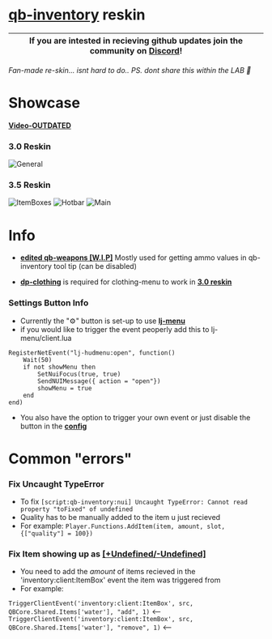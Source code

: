# **[qb-inventory](https://github.com/qbcore-framework/qb-inventory)** reskin 

| If you are intested in recieving github updates join the community on **[Discord](https://discord.gg/NVsaunpesE)**! |
|----|

*Fan-made re-skin... isnt hard to do.. PS. dont share this within the LAB 💩* 

# Showcase

**[Video-OUTDATED](https://streamable.com/5tpgg0)**

### 3.0 Reskin

![General](https://i.imgur.com/ZA393yr.png)

### 3.5 Reskin
![ItemBoxes](https://i.imgur.com/BlUvpQi.png)
![Hotbar](https://i.imgur.com/oi5Vaw3.png)
![Main](https://i.imgur.com/umPO1Zb.png)


# Info
- **[edited qb-weapons [W.I.P]](https://github.com/dojwun/qb-weapons)**  Mostly used for getting ammo values in qb-inventory tool tip (can be disabled)

- **[dp-clothing](https://github.com/andristum/dpclothing)** is required for clothing-menu to work in **[3.0 reskin](https://i.imgur.com/ZA393yr.png)**


### Settings Button Info
- Currently the "⚙️" button is set-up to use **[lj-menu](https://github.com/loljoshie/lj-menu)**
- if you would like to trigger the event peoperly add this to lj-menu/client.lua
```
RegisterNetEvent("lj-hudmenu:open", function()
    Wait(50)
    if not showMenu then
        SetNuiFocus(true, true)
        SendNUIMessage({ action = "open"}) 
        showMenu = true
    end
end)
```
- You also have the option to trigger your own event or just disable the button in the **[config](https://i.imgur.com/Zp1yszj.png)**

# Common "errors"
### Fix Uncaught TypeError 
- To fix 
```[script:qb-inventory:nui] Uncaught TypeError: Cannot read property "toFixed" of undefined```
- Quality has to be manually added to the item u just recieved 
- For example: ```Player.Functions.AddItem(item, amount, slot, {["quality"] = 100})```

### Fix Item showing up as **[[+Undefined/-Undefined]](https://i.imgur.com/kHXFzWN.png)**
- You need to add the *amount* of items recieved in the 'inventory:client:ItemBox' event the item was triggered from 
- For example:

```TriggerClientEvent('inventory:client:ItemBox', src, QBCore.Shared.Items['water'], "add", 1)``` <--
```TriggerClientEvent('inventory:client:ItemBox', src, QBCore.Shared.Items['water'], "remove", 1)``` <--




